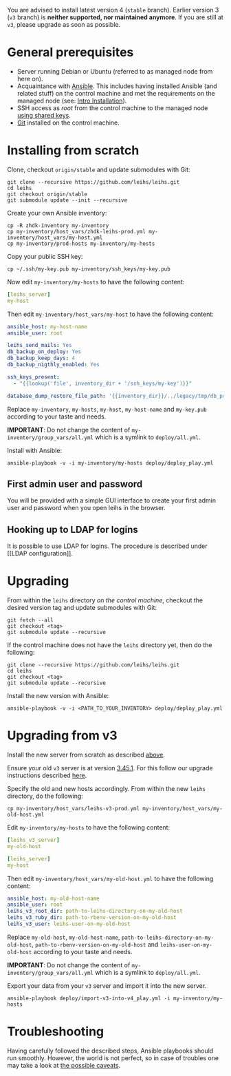 You are advised to install latest version 4 (`stable` branch). Earlier version 3 (`v3` branch) is **neither supported, nor maintained anymore**. If you are still at `v3`, please upgrade as soon as possible.

# General prerequisites

* Server running Debian or Ubuntu (referred to as managed node from here on).
* Acquaintance with [Ansible](https://docs.ansible.com/). This includes having installed Ansible (and related stuff) on the control machine and met the requirements on the managed node (see: [Intro Installation](https://docs.ansible.com/ansible/intro_installation.html)).
* SSH access as *root* from the control machine to the managed node [using shared keys](https://wiki.debian.org/SSH#Using_shared_keys).
* [Git](https://git-scm.com/) installed on the control machine.

# Installing from scratch

Clone, checkout `origin/stable` and update submodules with Git:
```
git clone --recursive https://github.com/leihs/leihs.git
cd leihs
git checkout origin/stable
git submodule update --init --recursive
```

Create your own Ansible inventory:
```
cp -R zhdk-inventory my-inventory
cp my-inventory/host_vars/zhdk-leihs-prod.yml my-inventory/host_vars/my-host.yml
cp my-inventory/prod-hosts my-inventory/my-hosts
```

Copy your public SSH key:
```
cp ~/.ssh/my-key.pub my-inventory/ssh_keys/my-key.pub
```

Now edit `my-inventory/my-hosts` to have the following content:
```yaml
[leihs_server]
my-host
```

Then edit `my-inventory/host_vars/my-host` to have the following content:
```yaml
ansible_host: my-host-name
ansible_user: root

leihs_send_mails: Yes
db_backup_on_deploy: Yes
db_backup_keep_days: 4
db_backup_nigthly_enabled: Yes

ssh_keys_present:
  - "{{lookup('file', inventory_dir + '/ssh_keys/my-key')}}"

database_dump_restore_file_path: '{{inventory_dir}}/../legacy/tmp/db_production.pgbin'
```

Replace `my-inventory`, `my-hosts`, `my-host`, `my-host-name` and `my-key.pub` according to your taste and needs.

**IMPORTANT**: Do not change the content of `my-inventory/group_vars/all.yml` which is a symlink to `deploy/all.yml`. 

Install with Ansible:
```
ansible-playbook -v -i my-inventory/my-hosts deploy/deploy_play.yml
```

## First admin user and password

You will be provided with a simple GUI interface to create your first admin user and password when you open leihs in the browser.

## Hooking up to LDAP for logins

It is possible to use LDAP for logins. The procedure is described under [[LDAP configuration]].

# Upgrading

From within the `leihs` directory *on the control machine*, checkout the desired version tag and update submodules with Git:
```
git fetch --all
git checkout <tag>
git submodule update --recursive
```

If the control machine does not have the `leihs` directory yet, then do the following:
```
git clone --recursive https://github.com/leihs/leihs.git
cd leihs
git checkout <tag>
git submodule update --recursive
```

Install the new version with Ansible:
```
ansible-playbook -v -i <PATH_TO_YOUR_INVENTORY> deploy/deploy_play.yml
```

# Upgrading from v3

Install the new server from scratch as described [above](https://github.com/leihs/leihs/wiki/Deployment#installing-from-scratch).

Ensure your old `v3` server is at version [3.45.1](https://github.com/leihs/leihs/releases/tag/3.45.1). For this follow our upgrade instructions described [here](https://github.com/leihs/leihs/wiki/Upgrades).

Specify the old and new hosts accordingly. From within the new `leihs` directory, do the following:
```
cp my-inventory/host_vars/leihs-v3-prod.yml my-inventory/host_vars/my-old-host.yml
```

Edit `my-inventory/my-hosts` to have the following content:
```yaml
[leihs_v3_server]
my-old-host

[leihs_server]
my-host
```

Then edit `my-inventory/host_vars/my-old-host.yml` to have the following content:
```yaml
ansible_host: my-old-host-name
ansible_user: root
leihs_v3_root_dir: path-to-leihs-directory-on-my-old-host
leihs_v3_ruby_dir: path-to-rbenv-version-on-my-old-host
leihs_v3_user: leihs-user-on-my-old-host
```
Replace `my-old-host`, `my-old-host-name`, `path-to-leihs-directory-on-my-old-host`, `path-to-rbenv-version-on-my-old-host` and `leihs-user-on-my-old-host` according to your taste and needs.

**IMPORTANT**: Do not change the content of `my-inventory/group_vars/all.yml` which is a symlink to `deploy/all.yml`. 

Export your data from your `v3` server and import it into the new server.
```
ansible-playbook deploy/import-v3-into-v4_play.yml -i my-inventory/my-hosts
```

# Troubleshooting

Having carefully followed the described steps, Ansible playbooks should run smoothly. However, the world is not perfect, so in case of troubles one may take a look at [the possible caveats](https://github.com/leihs/leihs/wiki/Deployment-Caveats).
